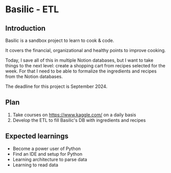 # Basilic - ETL

## Introduction

Basilic is a sandbox project to learn to cook & code.

It covers the financial, organizational and healthy points to improve cooking.

Today, I save all of this in multiple Notion databases, but I want to take things to the next level: create a shopping cart from recipes selected for the week.
For that I need to be able to formalize the ingredients and recipes from the Notion databases.

The deadline for this project is September 2024.

## Plan

1. Take courses on https://www.kaggle.com/ on a daily basis
2. Develop the ETL to fill Basilic's DB with ingredients and recipes

## Expected learnings

- Become a power user of Python
- Find an IDE and setup for Python
- Learning architecture to parse data
- Learning to read data
